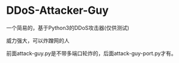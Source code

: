 # DDoS-Attacker-Guy
一个简易的，基于Python3的DDoS攻击器(仅供测试)

威力强大，可以炸蹭网的人

前面attack-guy.py是不带多端口轮炸的，后面attack-guy-port.py才有。
